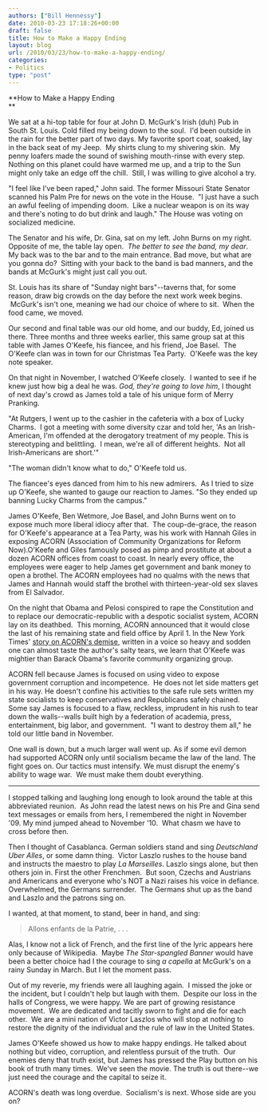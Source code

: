 ```yaml
---
authors: ["Bill Hennessy"]
date: 2010-03-23 17:18:26+00:00
draft: false
title: How to Make a Happy Ending
layout: blog
url: /2010/03/23/how-to-make-a-happy-ending/
categories:
- Politics
type: "post"
---
```


**How to Make a Happy Ending  
**  


We sat at a hi-top table for four at John D. McGurk's Irish (duh) Pub in South St. Louis. Cold filled my being down to the soul.  I'd been outside in the rain for the better part of two days. My favorite sport coat, soaked, lay in the back seat of my Jeep.  My shirts clung to my shivering skin.  My penny loafers made the sound of swishing mouth-rinse with every step. Nothing on this planet could have warmed me up, and a trip to the Sun might only take an edge off the chill.  Still, I was willing to give alcohol a try.

  


"I feel like I've been raped," John said. The former Missouri State Senator scanned his Palm Pre for news on the vote in the House.  "I just have a such an awful feeling of impending doom.  Like a nuclear weapon is on its way and there's noting to do but drink and laugh." The House was voting on socialized medicine.

  


The Senator and his wife, Dr. Gina, sat on my left. John Burns on my right. Opposite of me, the table lay open.  _The better to see the band, my dear_. My back was to the bar and to the main entrance. Bad move, but what are you gonna do?  Sitting with your back to the band is bad manners, and the bands at McGurk's might just call you out.  

  


St. Louis has its share of "Sunday night bars"--taverns that, for some reason, draw big crowds on the day before the next work week begins.  McGurk's isn't one, meaning we had our choice of where to sit.  When the food came, we moved.

  
Our second and final table was our old home, and our buddy, Ed, joined us there. Three months and three weeks earlier, this same group sat at this table with James O'Keefe, his fiancee, and his friend, Joe Basel.  The O'Keefe clan was in town for our Christmas Tea Party.  O'Keefe was the key note speaker.   
  


On that night in November, I watched O'Keefe closely.  I wanted to see if he knew just how big a deal he was. _God, they're going to love him_, I thought of next day's crowd as James told a tale of his unique form of Merry Pranking.  

  


"At Rutgers, I went up to the cashier in the cafeteria with a box of Lucky Charms.  I got a meeting with some diversity czar and told her, 'As an Irish-American, I'm offended at the derogatory treatment of my people. This is stereotyping and belittling.  I mean, we're all of different heights.  Not all Irish-Americans are short.'" 

  


"The woman didn't know what to do," O'Keefe told us. 

  


The fiancee's eyes danced from him to his new admirers.  As I tried to size up O'Keefe, she wanted to gauge our reaction to James. "So they ended up banning Lucky Charms from the campus."

  


James O'Keefe, Ben Wetmore, Joe Basel, and John Burns went on to expose much more liberal idiocy after that.  The coup-de-grace, the reason for O'Keefe's appearance at a Tea Party, was his work with Hannah Giles in exposing ACORN (Association of Community Organizations for Reform Now).O'Keefe and Giles famously posed as pimp and prostitute at about a dozen ACORN offices from coast to coast. In nearly every office, the employees were eager to help James get government and bank money to open a brothel. The ACORN employees had no qualms with the news that James and Hannah would staff the brothel with thirteen-year-old sex slaves from El Salvador.

  


On the night that Obama and Pelosi conspired to rape the Constitution and to replace our democratic-republic with a despotic socialist system, ACORN lay on its deathbed.  This morning, ACORN announced that it would close the last of his remaining state and field office by April 1. In the New York Times' [story on ACORN's demise](https://www.nytimes.com/2010/03/23/us/23acorn.html?partner=rss&emc=rss), written in a voice so heavy and sodden one can almost taste the author's salty tears, we learn that O'Keefe was mightier than Barack Obama's favorite community organizing group.

  


ACORN fell because James is focused on using video to expose government corruption and incompetence.  He does not let side matters get in his way. He doesn't confine his activities to the safe rule sets written my state socialists to keep conservatives and Republicans safely chained. Some say James is focused to a flaw, reckless, imprudent in his rush to tear down the walls--walls built high by a federation of academia, press, entertainment, big labor, and government.  "I want to destroy them all," he told our little band in November.

  
  


One wall is down, but a much larger wall went up. As if some evil demon had supported ACORN only until socialism became the law of the land. The fight goes on. Our tactics must intensify. We must disrupt the enemy's ability to wage war.  We must make them doubt everything.

  


* * *

  


I stopped talking and laughing long enough to look around the table at this abbreviated reunion.  As John read the latest news on his Pre and Gina send text messages or emails from hers, I remembered the night in November '09. My mind jumped ahead to November '10.  What chasm we have to cross before then.  

  


Then I thought of Casablanca. German soldiers stand and sing _Deutschland Uber Alles_, or some damn thing.  Victor Laszlo rushes to the house band and instructs the maestro to play _La Marseilles_. Laszlo sings alone, but then others join in. First the other Frenchmen.  But soon, Czechs and Austrians and Americans and everyone who's NOT a Nazi raises his voice in defiance. Overwhelmed, the Germans surrender.  The Germans shut up as the band and Laszlo and the patrons sing on.   


  


I wanted, at that moment, to stand, beer in hand, and sing:

  


> Allons enfants de la Patrie, . . .
> 
> 

  
Alas, I know not a lick of French, and the first line of the lyric appears here only because of Wikipedia.  Maybe _The Star-spangled Banner_ would have been a better choice had I the courage to sing _a capella_ at McGurk's on a rainy Sunday in March. But I let the moment pass.   
  


Out of my reverie, my friends were all laughing again.  I missed the joke or the incident, but I couldn't help but laugh with them.  Despite our loss in the halls of Congress, we were happy. We are part of growing resistance movement.  We are dedicated and tacitly sworn to fight and die for each other.  We are a mini nation of Victor Laszlos who will stop at nothing to restore the dignity of the individual and the rule of law in the United States.  

  


James O'Keefe showed us how to make happy endings. He talked about nothing but video, corruption, and relentless pursuit of the truth.  Our enemies deny that truth exist, but James has pressed the Play button on his book of truth many times.  We've seen the movie. The truth is out there--we just need the courage and the capital to seize it.

  


ACORN's death was long overdue.  Socialism's is next. Whose side are you on?

  

